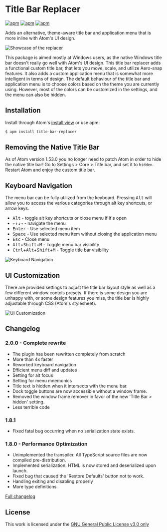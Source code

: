 # Title Bar Replacer

[![apm](https://flat.badgen.net/apm/license/title-bar-replacer)](https://atom.io/packages/title-bar-replacer)
[![apm](https://flat.badgen.net/apm/v/title-bar-replacer)](https://atom.io/packages/title-bar-replacer)
[![apm](https://flat.badgen.net/apm/dl/title-bar-replacer)](https://atom.io/packages/title-bar-replacer)

Adds an alternative, theme-aware title bar and application menu that is more
inline with Atom's UI design.

![Showcase of the replacer](http://i.imgur.com/s4wUu5M.gif)

This package is aimed mostly at Windows users, as the native Windows title bar
doesn't really go well with Atom's UI design. This title bar replacer adds a
functional custom title bar, that lets you move, scale, and utilize Aero-snap
features. It also adds a custom application menu that is somewhat more
intelligent in terms of design. The default behaviour of the title bar and
application menu is to choose colors based on the theme you are currently
using. However, most of the colors can be customized in the settings, and the
menu can also be hidden.

## Installation

Install through Atom's [install view](atom://settings-view/show-package?package=title-bar-replacer) or use apm:

```sh
$ apm install title-bar-replacer
```

## Removing the Native Title Bar

As of Atom version 1.53.0 you no longer need to patch Atom in order to hide the
native title bar! Go to Settings > Core > Title bar, and set it to `hidden`.
Restart Atom and enjoy the custom title bar.

## Keyboard Navigation

The menu bar can be fully utilized from the keyboard. Pressing <kbd>Alt</kbd>
will allow you to access the various categories through alt key shortcuts, or
arrow keys.

-   <kbd>Alt</kbd> - toggle alt key shortcuts or close menu if it's open
-   <kbd>←</kbd><kbd>↑</kbd><kbd>↓</kbd><kbd>→</kbd> - navigate the menu
-   <kbd>Enter</kbd> - Use selected menu item
-   <kbd>Space</kbd> - Use selected menu item without closing the application menu
-   <kbd>Esc</kbd> - Close menu
-   <kbd>Alt</kbd>+<kbd>Shift</kbd>+<kbd>M</kbd> - Toggle menu bar visibility
-   <kbd>Ctrl</kbd>+<kbd>Alt</kbd>+<kbd>Shift</kbd>+<kbd>M</kbd> - Toggle title bar visibility

![Keyboard Navigation](http://i.imgur.com/WeAerzg.gif)

## UI Customization

There are provided settings to adjust the title bar layout style as well as a
few different window contols presets. If there is some design you are unhappy
with, or some design features you miss, the title bar is highly adjustable
through CSS (Atom's stylesheet).

![UI Customization](https://i.imgur.com/XkEmfzB.gif)

## Changelog

### 2.0.0 - Complete rewrite

-   The plugin has been rewritten completely from scratch
-   More than 4x faster
-   Reworked keyboard navigation
-   Efficient menu diff and updates
-   Setting for alt focus
-   Setting for menu mnemonics
-   Title text is hidden when it intersects with the menu bar.
-   Dock toggle buttons are now accessible without a window frame.
-   Removed the window frame remover in favor of the new 'Title Bar > hidden' setting.
-   Less terrible code

### 1.8.1

-   Fixed fatal bug occurring when no serialization state exists.

### 1.8.0 - Performance Optimization

-   Unimplemented the transpiler. All TypeScript source files are now compiled pre-distribution.
-   Implemented serialization. HTML is now stored and deserialized upon launch.
-   Fixed bug that caused the 'Restore Defaults' button not to work.
-   Handling exiting and disabling properly
-   More type definitions.

[Full changelog](https://github.com/sindrets/atom-title-bar-replacer/blob/master/CHANGELOG.md)

## License

This work is licensed under the [GNU General Public License v3.0 only](LICENSE)
